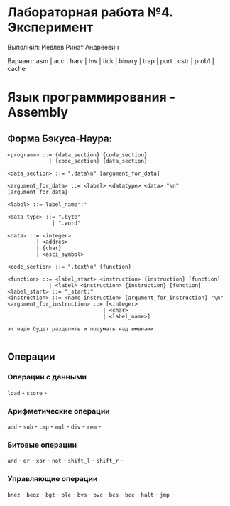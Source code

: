 
# Лабораторная работа №4. Эксперимент

Выполнил: Иевлев Ринат Андреевич

Вариант: asm | acc | harv | hw | tick | binary | trap | port | cstr | prob1 | cache

  
# Язык программирования - Assembly

## Форма Бэкуса-Наура:

```ebnf
<programm> ::= {data_section} {code_section} 
			 | {code_section} {data_section}

<data_section> ::= ".data\n" [argument_for_data]

<argument_for_data> ::= <label> <datatype> <data> "\n" [argument_for_data]

<label> ::= label_name":"

<data_type> ::= ".byte" 
			  | ".word" 

<data> ::= <integer> 
		 | <addres> 
		 | {char} 
		 | <asci_symbol>

<code_section> ::= ".text\n" {function}

<function> ::= <label_start> <instruction> {instruction} [function] 
			 | <label> <instruction> {instruction} [function]
<label_start> ::= "_start:"
<instruction> ::= <name_instruction> [argument_for_instruction] "\n"
<argument_for_instruction> ::= [<integer> 
							  | <char> 
							  | <label_name>]

эт надо будет разделить и подумать над именами 


``` 

## Операции 

### Операции с данными
`load` - 
`store` - 
### Арифметические операции
`add` - 
`sub` -
`cmp` - 
`mul` -
`div` - 
`rem` - 

### Битовые операции
`and` - 
`or` - 
`xor` - 
`not` -
`shift_l` -
`shift_r` -

### Управляющие операции 
`bnez` - 
`beqz` -
`bgt` - 
`ble` - 
`bvs` - 
`bvc` - 
`bcs` - 
`bcc` -
`halt` - 
`jmp` - 

